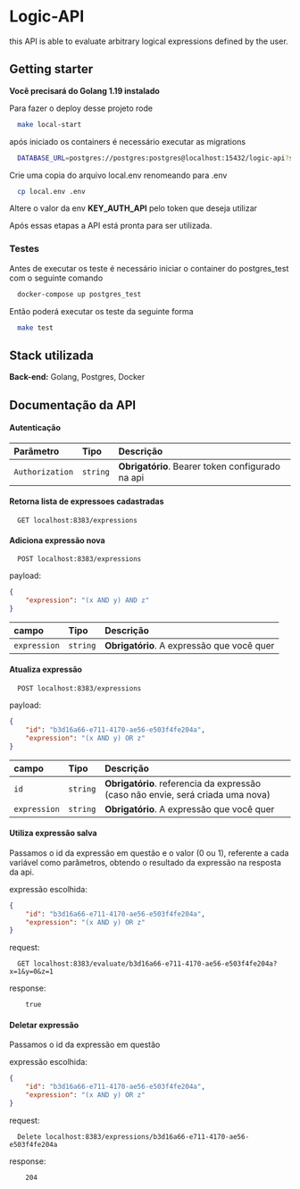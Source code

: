 
# Logic-API

this API is able to evaluate arbitrary logical expressions defined by the user.

## Getting starter

__Você precisará do Golang 1.19 instalado__

Para fazer o deploy desse projeto rode

```bash
  make local-start
```

após iniciado os containers é necessário executar as migrations

```bash
  DATABASE_URL=postgres://postgres:postgres@localhost:15432/logic-api?sslmode=disable make migrate
```

Crie uma copia do arquivo local.env renomeando para .env
```bash
  cp local.env .env
```
Altere o valor da env __KEY_AUTH_API__ pelo token que deseja utilizar 

Após essas etapas a API está pronta para ser utilizada.

### Testes
Antes de executar os teste é necessário iniciar o container do postgres_test com o seguinte comando

```bash
  docker-compose up postgres_test
```
Então poderá executar os teste da seguinte forma 
```bash
  make test
```
## Stack utilizada

**Back-end:** Golang, Postgres, Docker


## Documentação da API

#### Autenticação

| Parâmetro   | Tipo       | Descrição                           |
| :---------- | :--------- | :---------------------------------- |
| `Authorization` | `string` | **Obrigatório**. Bearer token configurado na api |

#### Retorna lista de expressoes cadastradas

```http
  GET localhost:8383/expressions
```

#### Adiciona expressão nova

```http
  POST localhost:8383/expressions
```
payload:
```json
{
	"expression": "(x AND y) AND z"
}
```

| campo   | Tipo       | Descrição                                   |
| :---------- | :--------- | :------------------------------------------ |
| `expression`      | `string` | **Obrigatório**. A expressão que você quer |

#### Atualiza expressão

```http
  POST localhost:8383/expressions
```
payload:
```json
{
    "id": "b3d16a66-e711-4170-ae56-e503f4fe204a",
	"expression": "(x AND y) OR z"
}
```

| campo   | Tipo       | Descrição                                   |
| :---------- | :--------- | :------------------------------------------ |
| `id`      | `string` | **Obrigatório**. referencia da expressão (caso não envie, será criada uma nova) |
| `expression`      | `string` | **Obrigatório**. A expressão que você quer |


#### Utiliza expressão salva
Passamos o id da expressão em questão e o valor (0 ou 1), referente a cada variável como parâmetros, obtendo o resultado da expressão na resposta da api.

expressão escolhida: 
```json
{
    "id": "b3d16a66-e711-4170-ae56-e503f4fe204a",
	"expression": "(x AND y) OR z"
}
```
request:
```http
  GET localhost:8383/evaluate/b3d16a66-e711-4170-ae56-e503f4fe204a?x=1&y=0&z=1
```
response:
```html
    true
```


#### Deletar expressão
Passamos o id da expressão em questão

expressão escolhida: 
```json
{
    "id": "b3d16a66-e711-4170-ae56-e503f4fe204a",
	"expression": "(x AND y) OR z"
}
```
request:
```http
  Delete localhost:8383/expressions/b3d16a66-e711-4170-ae56-e503f4fe204a
```
response:
```html
    204
```
